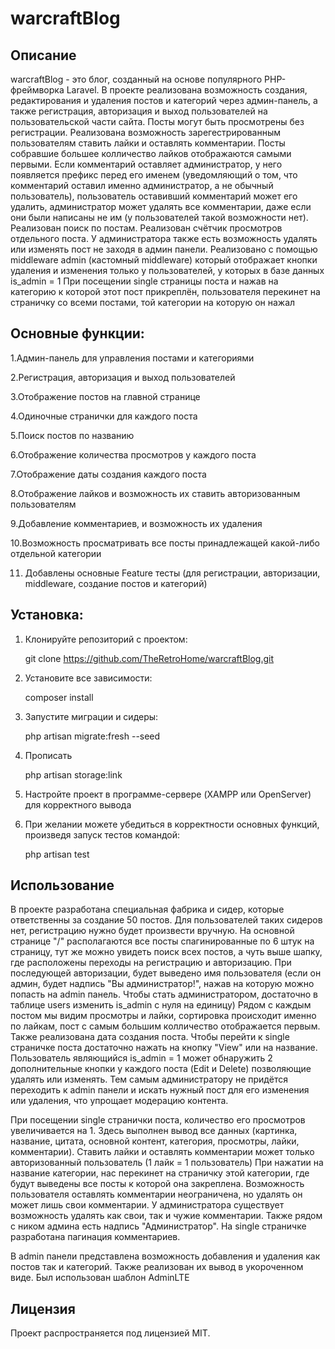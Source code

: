 # warcraftBlog
## Описание
warcraftBlog - это блог, созданный на основе популярного PHP-фреймворка Laravel. В проекте реализована возможность создания, редактирования и удаления постов и категорий через админ-панель, а также регистрация, авторизация и выход пользователей на пользовательской части сайта. Посты могут быть просмотрены без регистрации. Реализована возможность зарегестрированным пользователям ставить лайки и оставлять комментарии. Посты собравшие большее колличество лайков отображаются самыми первыми.
Если комментарий оставляет администратор, у него появляется префикс перед его именем (уведомляющий о том, что комментарий оставил именно администратор, а не обычный пользователь), пользователь оставивший комментарий может его удалить, администратор может удалять все комментарии, даже если они были написаны не им (у пользователей такой возможности нет). Реализован поиск по постам. Реализован счётчик просмотров отдельного поста.
У администратора также есть возможность удалять или изменять пост не заходя в админ панели. Реализовано с помощью middleware admin (кастомный middleware) который отображает кнопки удаления и изменения только у пользователей, у которых в базе данных is_admin = 1
При посещении single страницы поста и нажав на категорию к которой этот пост прикреплён, пользователя перекинет на страничку со всеми постами, той категории на которую он нажал

## Основные функции:

1.Админ-панель для управления постами и категориями

2.Регистрация, авторизация и выход пользователей

3.Отображение постов на главной странице

4.Одиночные странички для каждого поста

5.Поиск постов по названию

6.Отображение количества просмотров у каждого поста

7.Отображение даты создания каждого поста

8.Отображение лайков и возможность их ставить авторизованным пользователям

9.Добавление комментариев, и возможность их удаления

10.Возможность просматривать все посты принадлежащей какой-либо отдельной категории

11. Добавлены основные Feature тесты (для регистрации, авторизации, middleware, создание постов и категорий)

## Установка:

1. Клонируйте репозиторий с проектом:

    git clone https://github.com/TheRetroHome/warcraftBlog.git

2. Установите все зависимости:

    composer install

3. Запустите миграции и сидеры:

    php artisan migrate:fresh --seed

4. Прописать

    php artisan storage:link


5. Настройте проект в программе-сервере (XAMPP или OpenServer) для корректного вывода
    

6. При желании можете убедиться в корректности основных функций, произведя запуск тестов командой:

    php artisan test

## Использование

В проекте разработана специальная фабрика и сидер, которые ответственны за создание 50 постов. Для пользователей таких сидеров нет, регистрацию нужно будет произвести вручную.
На основной странице "/" располагаются все посты спагинированные по 6 штук на страницу, тут же можно увидеть поиск всех постов, а чуть выше шапку, где расположены переходы на регистрацию и авторизацию. При последующей авторизации, будет выведено имя пользователя (если он админ, будет надпись "Вы администратор!", нажав на которую можно попасть на admin панель. Чтобы стать администратором, достаточно в таблице users изменить is_admin с нуля на единицу)
Рядом с каждым постом мы видим просмотры и лайки, сортировка происходит именно по лайкам, пост с самым большим колличество отображается первым. Также реализована дата создания поста. Чтобы перейти к single страничке поста достаточно нажать на кнопку "View" или на название. Пользователь являющийся is_admin = 1 может обнаружить 2 дополнительные кнопки у каждого поста (Edit и Delete) позволяющие удалять или изменять. Тем самым администратору не придётся переходить к admin панели и искать нужный пост для его изменения или удаления, что упрощает модерацию контента.

При посещении single странички поста, количество его просмотров увеличивается на 1. Здесь выполнен вывод все данных (картинка, название, цитата, основной контент, категория, просмотры, лайки, комментарии). Ставить лайки и оставлять комментарии может только авторизованный пользователь (1 лайк = 1 пользователь) При нажатии на название категории, нас перекинет на страничку этой категории, где будут выведены все посты к которой она закреплена.
Возможность пользователя оставлять комментарии неограничена, но удалять он может лишь свои комментарии. У администратора существует возможность удалять как свои, так и чужие комментарии. Также рядом с ником админа есть надпись "Администратор". На single страничке разработана пагинация комментариев.

В admin панели представлена возможность добавления и удаления как постов так и категорий. Также реализован их вывод в укороченном виде. Был использован шаблон AdminLTE
## Лицензия

Проект распространяется под лицензией MIT.    

